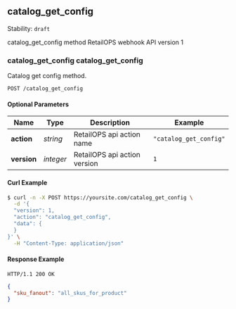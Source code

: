 ## <a name="resource-catalog_get_config_v1">catalog_get_config</a>

Stability: `draft`

catalog_get_config method RetailOPS webhook API version 1

### catalog_get_config catalog_get_config

Catalog get config method.

```
POST /catalog_get_config
```

#### Optional Parameters

| Name | Type | Description | Example |
| ------- | ------- | ------- | ------- |
| **action** | *string* | RetailOPS api action name | `"catalog_get_config"` |
| **version** | *integer* | RetailOPS api action version | `1` |


#### Curl Example

```bash
$ curl -n -X POST https://yoursite.com/catalog_get_config \
  -d '{
  "version": 1,
  "action": "catalog_get_config",
  "data": {
  }
}' \
  -H "Content-Type: application/json"
```


#### Response Example

```
HTTP/1.1 200 OK
```

```json
{
  "sku_fanout": "all_skus_for_product"
}
```


